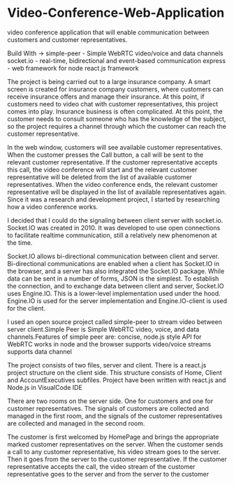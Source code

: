 # Video-Conference-Web-Application
video conference application that will enable  communication between customers and customer representatives.

Build With ->
  simple-peer - Simple WebRTC video/voice and data channels
  socket.io - real-time, bidirectional and event-based communication
  express - web framework for node
  react.js framework

The project is being carried out to a large insurance 
company. A smart screen is created for insurance company customers, where customers 
can receive insurance offers and manage their insurance. At this point, if customers need to 
video chat with customer representatives, this project comes into play.
Insurance business is often complicated. At this point, the customer needs to consult 
someone who has the knowledge of the subject, so the project requires a channel through 
which the customer can reach the customer representative.
 
In the web window, customers will see available customer representatives. When the 
customer presses the Call button, a call will be sent to the relevant customer 
representative. If the customer representative accepts this call, the video conference will 
start and the relevant customer representative will be deleted from the list of available 
customer representatives.
When the video conference ends, the relevant customer representative will be displayed in 
the list of available representatives again.
Since it was a research and development project, I started by researching how a video 
conference works.

I decided that I could do the signaling between client server with socket.io.
Socket.IO was created in 2010. It was developed to use open connections to facilitate 
realtime communication, still a relatively new phenomenon at the time.
 	
Socket.IO allows bi-directional communication between client and server. Bi-directional 
communications are enabled when a client has Socket.IO in the browser, and a server has 
also integrated the Socket.IO package. While data can be sent in a number of forms, JSON is 
the simplest.
To establish the connection, and to exchange data between client and server, Socket.IO 
uses Engine.IO. This is a lower-level implementation used under the hood. Engine.IO is 
used for the server implementation and Engine.IO-client is used for the client.

I used an open source project called simple-peer to stream video between server 
client.Simple Peer is Simple WebRTC video, voice, and data channels.Features of 
simple peer are:
    concise, node.js style API for WebRTC
    works in node and the browser
    supports video/voice streams
    supports data channel

The project consists of two files, server and client. There is a react.js project 
structure on the client side. This structure consists of Home, Client and 
AccountExecutives subfiles. Project have been written with react.js and 
Node.js in VisualCode IDE

There are two rooms on the server side. One for customers and one for customer 
representatives. The signals of customers are collected and managed in the first room, and 
the signals of the customer representatives are collected and managed in the second room.
 
The customer is first welcomed by HomePage and brings the appropriate marked customer 
representatives on the server. When the customer sends a call to any customer 
representative, his video stream goes to the server.
Then it goes from the server to the customer representative. If the customer representative 
accepts the call, the video stream of the customer representative goes to the server and 
from the server to the customer
